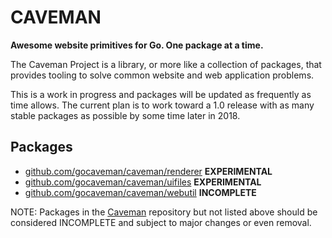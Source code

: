 # CAVEMAN

**Awesome website primitives for Go. One package at a time.**

The Caveman Project is a library, or more like a collection of packages, that provides tooling to solve common website and web application problems.

This is a work in progress and packages will be updated as frequently as time allows.  The current plan is to work toward a 1.0 release with as many stable packages as possible by some time later in 2018.

## Packages

* [github.com/gocaveman/caveman/renderer](https://godoc.org/github.com/gocaveman/caveman/renderer) **EXPERIMENTAL**
* [github.com/gocaveman/caveman/uifiles](https://godoc.org/github.com/gocaveman/caveman/uifiles) **EXPERIMENTAL**
* [github.com/gocaveman/caveman/webutil](https://godoc.org/github.com/gocaveman/caveman/webutil) **INCOMPLETE**


NOTE: Packages in the [Caveman](https://godoc.org/github.com/gocaveman/caveman) repository but not listed above should be considered INCOMPLETE and subject to major changes or even removal.

